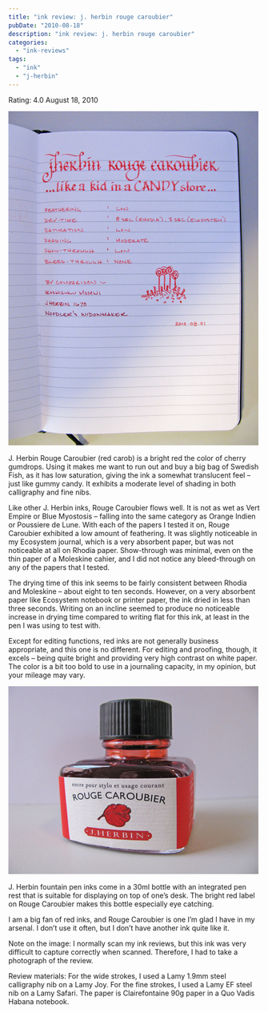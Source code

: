 ```yaml
---
title: "ink review: j. herbin rouge caroubier"
pubDate: "2010-08-18"
description: "ink review: j. herbin rouge caroubier"
categories:
  - "ink-reviews"
tags:
  - "ink"
  - "j-herbin"
---
```


Rating: 4.0
August 18, 2010

![](j-herbin-rouge-caroubier.jpg)

J. Herbin Rouge Caroubier (red carob) is a bright red the color of cherry gumdrops. Using it makes me want to run out and buy a big bag of Swedish Fish, as it has low saturation, giving the ink a somewhat translucent feel – just like gummy candy. It exhibits a moderate level of shading in both calligraphy and fine nibs.

Like other J. Herbin inks, Rouge Caroubier flows well. It is not as wet as Vert Empire or Blue Myostosis – falling into the same category as Orange Indien or Poussiere de Lune. With each of the papers I tested it on, Rouge Caroubier exhibited a low amount of feathering. It was slightly noticeable in my Ecosystem journal, which is a very absorbent paper, but was not noticeable at all on Rhodia paper. Show-through was minimal, even on the thin paper of a Moleskine cahier, and I did not notice any bleed-through on any of the papers that I tested.

The drying time of this ink seems to be fairly consistent between Rhodia and Moleskine – about eight to ten seconds. However, on a very absorbent paper like Ecosystem notebook or printer paper, the ink dried in less than three seconds. Writing on an incline seemed to produce no noticeable increase in drying time compared to writing flat for this ink, at least in the pen I was using to test with.

Except for editing functions, red inks are not generally business appropriate, and this one is no different. For editing and proofing, though, it excels – being quite bright and providing very high contrast on white paper. The color is a bit too bold to use in a journaling capacity, in my opinion, but your mileage may vary.

![](j-herbin-rouge-caroubier-bottle.jpg)

J. Herbin fountain pen inks come in a 30ml bottle with an integrated pen rest that is suitable for displaying on top of one’s desk. The bright red label on Rouge Caroubier makes this bottle especially eye catching.

I am a big fan of red inks, and Rouge Caroubier is one I’m glad I have in my arsenal. I don’t use it often, but I don’t have another ink quite like it.

Note on the image: I normally scan my ink reviews, but this ink was very difficult to capture correctly when scanned. Therefore, I had to take a photograph of the review.

Review materials: For the wide strokes, I used a Lamy 1.9mm steel calligraphy nib on a Lamy Joy. For the fine strokes, I used a Lamy EF steel nib on a Lamy Safari. The paper is Clairefontaine 90g paper in a Quo Vadis Habana notebook.
